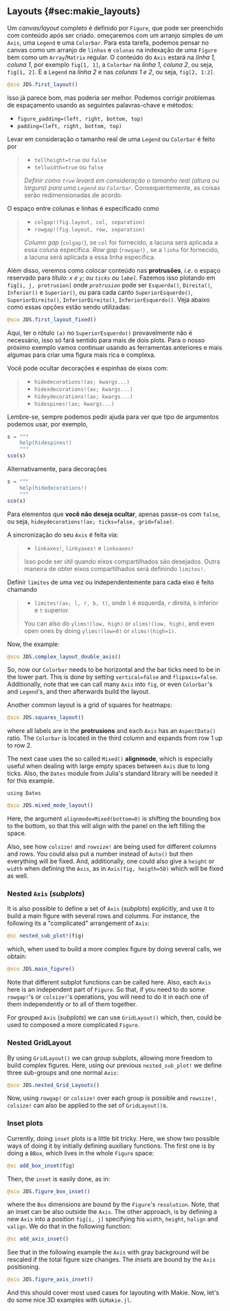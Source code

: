 ## Layouts {#sec:makie_layouts}

Um _canvas/layout_ completo é definido por `Figure`, que pode ser preenchido com conteúdo após ser criado.
omeçaremos com um arranjo simples de um `Axis`, uma `Legend` e uma `Colorbar`.
Para esta tarefa, podemos pensar no canvas como um arranjo de `linhas` e `colunas` na indexação de uma `Figure` bem como um `Array`/`Matrix` regular.
O conteúdo do `Axis` estará na _linha 1, coluna 1_, por exemplo `fig[1, 1]`, a `Colorbar` na _linha 1, coluna 2_, ou seja, `fig[1, 2]`.
E a `Legend` na _linha 2_ e nas _colunas 1 e 2_, ou seja, `fig[2, 1:2]`.

```jl
@sco JDS.first_layout()
```

Isso já parece bom, mas poderia ser melhor. Podemos corrigir problemas de espaçamento usando as seguintes palavras-chave e métodos:

- `figure_padding=(left, right, bottom, top)`
- `padding=(left, right, bottom, top)`

Levar em consideração o tamanho real de uma `Legend` ou `Colorbar` é feito por

> - `tellheight=true` ou `false`
> - `tellwidth=true` ou `false`
>
> _Definir como `true` levará em consideração o tamanho real (altura ou largura) para uma `Legend` ou `Colorbar`_.
> Consequentemente, as coisas serão redimensionadas de acordo.

O espaço entre colunas e linhas é especificado como

> - `colgap!(fig.layout, col, separation)`
> - `rowgap!(fig.layout, row, separation)`
>
> _Column gap_ (`colgap!`), se `col` for fornecido, a lacuna será aplicada a essa coluna específica.
>_Row gap_ (`rowgap!`) , se a `linha` for fornecido, a lacuna será aplicada a essa linha específica.

Além disso, veremos como colocar conteúdo nas **protrusões**, _i.e._ o espaço reservado para _título: `x` e `y`; ou `ticks` ou `label`_.
Fazemos isso plotando em `fig[i, j, protrusion]` onde _`protrusion`_ pode ser `Esquerda()`, `Direita()`, `Inferior()` e `Superior()`, ou para cada canto `SuperiorEsquerdo()`, `SuperiorDireito()`, `InferiorDireito()`, `InferiorEsquerdo()`.
Veja abaixo como essas opções estão sendo utilizadas:

```jl
@sco JDS.first_layout_fixed()
```

Aqui, ter o rótulo `(a)` no `SuperiorEsquerdo()` provavelmente não é necessário, isso só fará sentido para mais de dois plots.
Para o nosso próximo exemplo vamos continuar usando as ferramentas anteriores e mais algumas para criar uma figura mais rica e complexa.

Você pode ocultar decorações e espinhas de eixos com:

> - `hidedecorations!(ax; kwargs...)`
> - `hidexdecorations!(ax; kwargs...)`
> - `hideydecorations!(ax; kwargs...)`
> - `hidespines!(ax; kwargs...)`

Lembre-se, sempre podemos pedir ajuda para ver que tipo de argumentos podemos usar, por exemplo,

```jl
s = """
    help(hidespines!)
    """
sco(s)
```

Alternativamente, para decorações

```jl
s = """
    help(hidedecorations!)
    """
sco(s)
```

Para elementos que **você não deseja ocultar**, apenas passe-os com `false`, ou seja, `hideydecorations!(ax; ticks=false, grid=false)`.


A sincronização do seu `Axis` é feita via:

> - `linkaxes!`, `linkyaxes!` e `linkxaxes!`
>
> Isso pode ser útil quando eixos compartilhados são desejados.
> Outra maneira de obter eixos compartilhados será definindo `limites!`.

Definir `limites` de uma vez ou independentemente para cada eixo é feito chamando

> - `limites!(ax; l, r, b, t)`, onde `l` é esquerda, `r` direita, `b` inferior e `t` superior.
>
> You can also do `ylims!(low, high)` or `xlims!(low, high)`, and even open ones by doing `ylims!(low=0)` or `xlims!(high=1)`.

Now, the example:

```jl
@sco JDS.complex_layout_double_axis()
```

So, now our `Colorbar` needs to be horizontal and the bar ticks need to be in the lower part.
This is done by setting `vertical=false` and `flipaxis=false`.
Additionally, note that we can call many `Axis` into `fig`, or even `Colorbar`'s and `Legend`'s, and then afterwards build the layout.

Another common layout is a grid of squares for heatmaps:

```jl
@sco JDS.squares_layout()
```

where all labels are in the **protrusions** and each `Axis` has an `AspectData()` ratio.
The `Colorbar` is located in the third column and expands from row 1 up to row 2.

The next case uses the so called `Mixed()` **alignmode**, which is especially useful when dealing with large empty spaces between `Axis` due to long ticks.
Also, the `Dates` module from Julia's standard library will be needed it for this example.

```
using Dates
```

```jl
@sco JDS.mixed_mode_layout()
```

Here, the argument `alignmode=Mixed(bottom=0)` is shifting the bounding box to the bottom, so that this will align with the panel on the left filling the space.

Also, see how `colsize!` and `rowsize!` are being used for different columns and rows.
You could also put a number instead of `Auto()` but then everything will be fixed.
And, additionally, one could also give a `height` or `width` when defining the `Axis`, as in `Axis(fig, heigth=50)` which will be fixed as well.

### Nested `Axis` (_subplots_)

It is also possible to define a set of `Axis` (_subplots_) explicitly, and use it to build a main figure with several rows and columns.
For instance, the following its a "complicated" arrangement of `Axis`:

```jl
@sc nested_sub_plot!(fig)
```

which, when used to build a more complex figure by doing several calls, we obtain:

```jl
@sco JDS.main_figure()
```

Note that different subplot functions can be called here.
Also, each `Axis` here is an independent part of `Figure`.
So that, if you need to do some `rowgap!`'s or `colsize!`'s operations, you will need to do it in each one of them independently or to all of them together.

For grouped `Axis` (_subplots_) we can use `GridLayout()` which, then, could be used to composed a more complicated `Figure`.

### Nested GridLayout

By using `GridLayout()` we can group subplots, allowing more freedom to build complex figures.
Here, using our previous `nested_sub_plot!` we define three sub-groups and one normal `Axis`:

```jl
@sco JDS.nested_Grid_Layouts()
```

Now, using `rowgap!` or `colsize!` over each group is possible and `rowsize!, colsize!` can also be applied to the set of `GridLayout()`s.

### Inset plots

Currently, doing `inset` plots is a little bit tricky.
Here, we show two possible ways of doing it by initially defining auxiliary functions.
The first one is by doing a `BBox`, which lives in the whole `Figure` space:

```jl
@sc add_box_inset(fig)
```

Then, the `inset` is easily done, as in:

```jl
@sco JDS.figure_box_inset()
```

where the `Box` dimensions are bound by the `Figure`'s `resolution`.
Note, that an inset can be also outside the `Axis`.
The other approach, is by defining a new `Axis` into a position `fig[i, j]` specifying his `width`, `height`, `halign` and `valign`.
We do that in the following function:

```jl
@sc add_axis_inset()
```

See that in the following example the `Axis` with gray background will be rescaled if the total figure size changes.
The _insets_ are bound by the `Axis` positioning.

```jl
@sco JDS.figure_axis_inset()
```

And this should cover most used cases for layouting with Makie.
Now, let's do some nice 3D examples with  `GLMakie.jl`.
